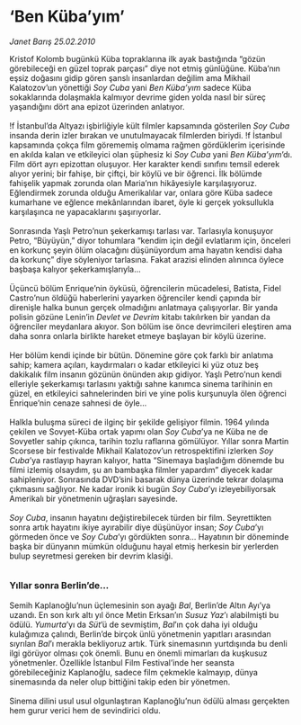 # ‘Ben Küba’yım’

*Janet Barış 25.02.2010*

<div class="taraf_structure_2col_1zq">
<div class="margen_n">



 <p>Kristof Kolomb bugünkü Küba topraklarına ilk ayak bastığında “gözün görebileceği en güzel toprak parçası” diye not etmiş günlüğüne. Küba’nın eşsiz doğasını gidip gören şanslı insanlardan değilim ama Mikhail Kalatozov’un yönettiği <i>Soy Cuba</i> yani <i>Ben Küba’yım</i> sadece Küba sokaklarında dolaşmakla kalmıyor devrime giden yolda nasıl bir süreç yaşandığını dört ana epizot üzerinden anlatıyor. <br/><br/>!f İstanbul’da Altyazı işbirliğiyle kült filmler kapsamında gösterilen <i>Soy Cuba</i> insanda derin izler bırakan ve unutulmayacak filmlerden biriydi. !f İstanbul kapsamında çokça film görememiş olmama rağmen gördüklerim içerisinde en akılda kalan ve etkileyici olan şüphesiz ki <i>Soy Cuba</i> yani <i>Ben Küba’yım</i>’dı. Film dört ayrı epizottan oluşuyor. Her karakter kendi sınıfını temsil ederek alıyor yerini; bir fahişe, bir çiftçi, bir köylü ve bir öğrenci. İlk bölümde fahişelik yapmak zorunda olan Maria’nın hikâyesiyle karşılaşıyoruz. Eğlendirmek zorunda olduğu Amerikalılar var, onlara göre Küba sadece kumarhane ve eğlence mekânlarından ibaret, öyle ki gerçek yoksullukla karşılaşınca ne yapacaklarını şaşırıyorlar. <br/><br/>Sonrasında Yaşlı Petro’nun şekerkamışı tarlası var. Tarlasıyla konuşuyor Petro, “Büyüyün,” diyor tohumlara “kendim için değil evlatlarım için, önceleri en korkunç şeyin ölüm olacağını düşünüyordum ama hayatın kendisi daha da korkunç” diye söyleniyor tarlasına. Fakat arazisi elinden alınınca öylece başbaşa kalıyor şekerkamışlarıyla... <br/><br/>Üçüncü bölüm Enrique’nin öyküsü, öğrencilerin mücadelesi, Batista, Fidel Castro’nun öldüğü haberlerini yayarken öğrenciler kendi çapında bir direnişle halka bunun gerçek olmadığını anlatmaya çalışıyorlar. Bir yanda polisin gözüne Lenin’in <i>Devlet ve Devrim</i> kitabı takılırken bir yandan da öğrenciler meydanlara akıyor. Son bölüm ise önce devrimcileri eleştiren ama daha sonra onlarla birlikte hareket etmeye başlayan bir köylü üzerine. <br/><br/>Her bölüm kendi içinde bir bütün. Dönemine göre çok farklı bir anlatıma sahip; kamera açıları, kaydırmaları o kadar etkileyici ki yüz otuz beş dakikalık film insanın gözünün önünden akıp gidiyor. Yaşlı Petro’nun kendi elleriyle şekerkamışı tarlasını yaktığı sahne kanımca sinema tarihinin en güzel, en etkileyici sahnelerinden biri ve yine polis kurşunuyla ölen öğrenci Enrique’nin cenaze sahnesi de öyle... <br/><br/>Halkla buluşma süreci de ilginç bir şekilde gelişiyor filmin. 1964 yılında çekilen ve Sovyet-Küba ortak yapımı olan <i>Soy Cuba</i>’ya ne Küba ne de Sovyetler sahip çıkınca, tarihin tozlu raflarına gömülüyor. Yıllar sonra Martin Scorsese bir festivalde Mikhail Kalatozov’un retrospektifini izlerken <i>Soy Cuba</i>’ya rastlayıp hayran kalıyor, hatta “Sinemaya başladığım dönemde bu filmi izlemiş olsaydım, şu an bambaşka filmler yapardım” diyecek kadar sahipleniyor. Sonrasında DVD’sini basarak dünya üzerinde tekrar dolaşıma çıkmasını sağlıyor. Ne kadar ironik ki bugün <i>Soy Cuba</i>’yı izleyebiliyorsak Amerikalı bir yönetmenin uğraşları sayesinde.<i> <br/><br/>Soy Cuba</i>, insanın hayatını değiştirebilecek türden bir film. Seyrettikten sonra artık hayatını ikiye ayırabilir diye düşünüyor insan; <i>Soy Cuba</i>’yı görmeden önce ve <i>Soy Cuba</i>’yı gördükten sonra... Hayatının bir döneminde başka bir dünyanın mümkün olduğunu hayal etmiş herkesin bir yerlerden bulup seyretmesi gereken bir devrim klasiği. <br/><b><br/><br/><font size="3">Yıllar sonra Berlin’de...</font></b><font size="3"> <br/></font><br/>Semih Kaplanoğlu’nun üçlemesinin son ayağı <i>Bal</i>, Berlin’de Altın Ayı’ya uzandı. En son kırk altı yıl önce Metin Erksan’ın <i>Susuz Yaz</i>’ı alabilmişti bu ödülü. <i>Yumurta</i>’yı da <i>Süt</i>’ü de sevmiştim, <i>Bal</i>’ın çok daha iyi olduğu kulağımıza çalındı, Berlin’de birçok ünlü yönetmenin yapıtları arasından sıyrılan <i>Bal</i>’ı merakla bekliyoruz artık. Türk sinemasının yurtdışında bu denli ilgi görüyor olması çok önemli. Bunu en önemli mimarları da kuşkusuz yönetmenler. Özellikle İstanbul Film Festival’inde her seansta görebileceğiniz Kaplanoğlu, sadece film çekmekle kalmayıp, dünya sinemasında da neler olup bittiğini takip eden bir yönetmen. <br/><br/>Sinema dilini usul usul olgunlaştıran Kaplanoğlu’nun ödülü alması gerçekten hem gurur verici hem de sevindirici oldu.</p>
<br/>
<br/>
<br/>



<br/>


<div id="taraf_not">
</div>

</div>


</div>
